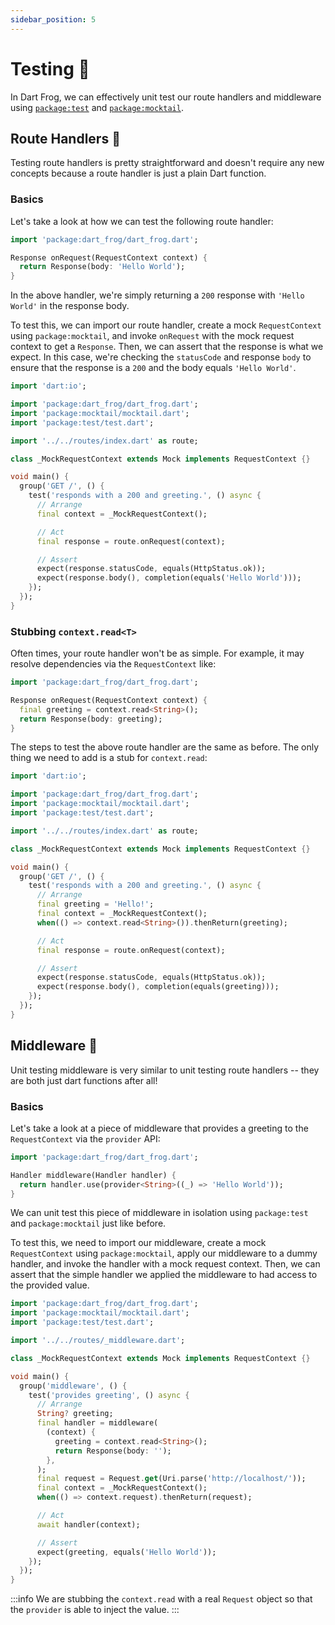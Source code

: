 ```yaml
---
sidebar_position: 5
---
```


# Testing 🧪

In Dart Frog, we can effectively unit test our route handlers and middleware using [`package:test`](https://pub.dev/packages/test) and [`package:mocktail`](https://pub.dev/packages/mocktail).

## Route Handlers 🚏

Testing route handlers is pretty straightforward and doesn't require any new concepts because a route handler is just a plain Dart function.

### Basics

Let's take a look at how we can test the following route handler:

```dart
import 'package:dart_frog/dart_frog.dart';

Response onRequest(RequestContext context) {
  return Response(body: 'Hello World');
}
```

In the above handler, we're simply returning a `200` response with `'Hello World'` in the response body.

To test this, we can import our route handler, create a mock `RequestContext` using `package:mocktail`, and invoke `onRequest` with the mock request context to get a `Response`. Then, we can assert that the response is what we expect. In this case, we're checking the `statusCode` and response `body` to ensure that the response is a `200` and the body equals `'Hello World'`.

```dart
import 'dart:io';

import 'package:dart_frog/dart_frog.dart';
import 'package:mocktail/mocktail.dart';
import 'package:test/test.dart';

import '../../routes/index.dart' as route;

class _MockRequestContext extends Mock implements RequestContext {}

void main() {
  group('GET /', () {
    test('responds with a 200 and greeting.', () async {
      // Arrange
      final context = _MockRequestContext();

      // Act
      final response = route.onRequest(context);

      // Assert
      expect(response.statusCode, equals(HttpStatus.ok));
      expect(response.body(), completion(equals('Hello World')));
    });
  });
}
```

### Stubbing `context.read<T>`

Often times, your route handler won't be as simple. For example, it may resolve dependencies via the `RequestContext` like:

```dart
import 'package:dart_frog/dart_frog.dart';

Response onRequest(RequestContext context) {
  final greeting = context.read<String>();
  return Response(body: greeting);
}
```

The steps to test the above route handler are the same as before. The only thing we need to add is a stub for `context.read`:

```dart
import 'dart:io';

import 'package:dart_frog/dart_frog.dart';
import 'package:mocktail/mocktail.dart';
import 'package:test/test.dart';

import '../../routes/index.dart' as route;

class _MockRequestContext extends Mock implements RequestContext {}

void main() {
  group('GET /', () {
    test('responds with a 200 and greeting.', () async {
      // Arrange
      final greeting = 'Hello!';
      final context = _MockRequestContext();
      when(() => context.read<String>()).thenReturn(greeting);

      // Act
      final response = route.onRequest(context);

      // Assert
      expect(response.statusCode, equals(HttpStatus.ok));
      expect(response.body(), completion(equals(greeting)));
    });
  });
}
```

## Middleware 🍔

Unit testing middleware is very similar to unit testing route handlers -- they are both just dart functions after all!

### Basics

Let's take a look at a piece of middleware that provides a greeting to the `RequestContext` via the `provider` API:

```dart
import 'package:dart_frog/dart_frog.dart';

Handler middleware(Handler handler) {
  return handler.use(provider<String>((_) => 'Hello World'));
}
```

We can unit test this piece of middleware in isolation using `package:test` and `package:mocktail` just like before.

To test this, we need to import our middleware, create a mock `RequestContext` using `package:mocktail`, apply our middleware to a dummy handler, and invoke the handler with a mock request context. Then, we can assert that the simple handler we applied the middleware to had access to the provided value.

```dart
import 'package:dart_frog/dart_frog.dart';
import 'package:mocktail/mocktail.dart';
import 'package:test/test.dart';

import '../../routes/_middleware.dart';

class _MockRequestContext extends Mock implements RequestContext {}

void main() {
  group('middleware', () {
    test('provides greeting', () async {
      // Arrange
      String? greeting;
      final handler = middleware(
        (context) {
          greeting = context.read<String>();
          return Response(body: '');
        },
      );
      final request = Request.get(Uri.parse('http://localhost/'));
      final context = _MockRequestContext();
      when(() => context.request).thenReturn(request);

      // Act
      await handler(context);

      // Assert
      expect(greeting, equals('Hello World'));
    });
  });
}
```

:::info
We are stubbing the `context.read` with a real `Request` object so that the `provider` is able to inject the value.
:::
